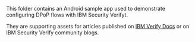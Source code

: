 This folder contains an Android sample app used to demonstrate configuring DPoP flows with IBM Security Verifyt.

They are supporting assets for articles published on [IBM Verify Docs](https://docs.verify.ibm.com/verify) or on IBM Security Verify community blogs.
